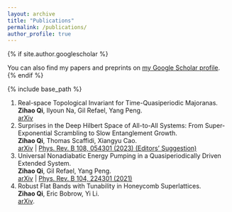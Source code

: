 ```yaml
---
layout: archive
title: "Publications"
permalink: /publications/
author_profile: true
---
```


{% if site.author.googlescholar %}
  <div class="wordwrap">You can also find my papers and preprints on <a href="{{site.author.googlescholar}}">my Google Scholar profile</a>.</div>
{% endif %}

{% include base_path %}

1. Real-space Topological Invariant for Time-Quasiperiodic Majoranas. <br>
  **Zihao Qi**, Ilyoun Na, Gil Refael, Yang Peng. <br>
   [arXiv](https://arxiv.org/abs/2404.13129)
2. Surprises in the Deep Hilbert Space of All-to-All Systems: From Super-Exponential Scrambling to Slow Entanglement Growth. <br>
  **Zihao Qi**, Thomas Scaffidi, Xiangyu Cao. <br>
  [arXiv](https://arxiv.org/abs/2304.11138) | [Phys. Rev. B 108, 054301 (2023) (Editors’ Suggestion)](https://journals.aps.org/prb/abstract/10.1103/PhysRevB.108.054301)
3. Universal Nonadiabatic Energy Pumping in a Quasiperiodically Driven Extended System. <br>
  **Zihao Qi**, Gil Refael, Yang Peng. <br>
  [arXiv](https://arxiv.org/abs/2110.07757) | [Phys. Rev. B 104, 224301 (2021)](https://journals.aps.org/prb/abstract/10.1103/PhysRevB.104.224301)  
4. Robust Flat Bands with Tunability in Honeycomb Superlattices. <br>
  **Zihao Qi**, Eric Bobrow, Yi Li. <br>
   [arXiv](https://arxiv.org/abs/2012.07806).
